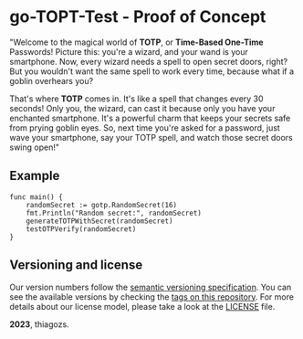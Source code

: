 # go-TOPT-Test - Proof of Concept

"Welcome to the magical world of **TOTP**, or **Time-Based One-Time** Passwords! Picture this: you're a wizard, and your wand is your smartphone. Now, every wizard needs a spell to open secret doors, right? But you wouldn't want the same spell to work every time, because what if a goblin overhears you?

That's where **TOTP** comes in. It's like a spell that changes every 30 seconds! Only you, the wizard, can cast it because only you have your enchanted smartphone. It's a powerful charm that keeps your secrets safe from prying goblin eyes. So, next time you're asked for a password, just wave your smartphone, say your TOTP spell, and watch those secret doors swing open!"

## Example

```golang
func main() {
	randomSecret := gotp.RandomSecret(16)
	fmt.Println("Random secret:", randomSecret)
	generateTOTPWithSecret(randomSecret)
	testOTPVerify(randomSecret)
}
```

## Versioning and license

Our version numbers follow the [semantic versioning specification](http://semver.org/). You can see the available versions by checking the [tags on this repository](https://github.com/thiagozs/go-totp-test/tags). For more details about our license model, please take a look at the [LICENSE](LICENSE) file.

**2023**, thiagozs.
